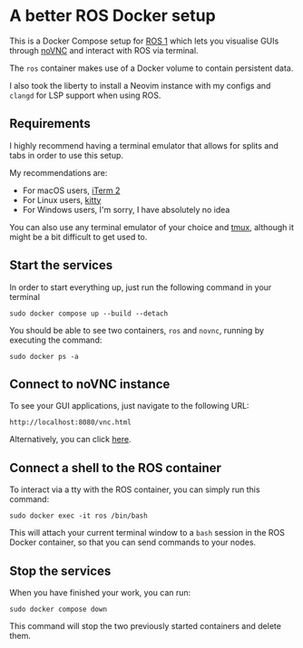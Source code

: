 # A better ROS Docker setup

This is a Docker Compose setup for [ROS 1](https://www.ros.org/) which lets you visualise GUIs through [noVNC](https://github.com/theasp/docker-novnc) and interact with ROS via terminal.

The `ros` container makes use of a Docker volume to contain persistent data.

I also took the liberty to install a Neovim instance with my configs and `clangd` for LSP support when using ROS.

## Requirements

I highly recommend having a terminal emulator that allows for splits and tabs in order to use this setup.

My recommendations are:

- For macOS users, [iTerm 2](https://iterm2.com/)
- For Linux users, [kitty](https://sw.kovidgoyal.net/kitty/)
- For Windows users, I'm sorry, I have absolutely no idea

You can also use any terminal emulator of your choice and [tmux](https://github.com/tmux/tmux/wiki), although it might be a bit difficult to get used to.

## Start the services

In order to start everything up, just run the following command in your terminal

```
sudo docker compose up --build --detach
```

You should be able to see two containers, `ros` and `novnc`, running by executing the command:

```
sudo docker ps -a
```

## Connect to noVNC instance

To see your GUI applications, just navigate to the following URL:

```
http://localhost:8080/vnc.html
```

Alternatively, you can click [here](http://localhost:8080/vnc.html).

## Connect a shell to the ROS container

To interact via a tty with the ROS container, you can simply run this command:

```
sudo docker exec -it ros /bin/bash
```

This will attach your current terminal window to a `bash` session in the ROS Docker container, so that you can send commands to your nodes.

## Stop the services

When you have finished your work, you can run:

```
sudo docker compose down
```

This command will stop the two previously started containers and delete them.
